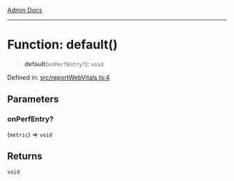 [Admin Docs](/)

***

# Function: default()

> **default**(`onPerfEntry?`): `void`

Defined in: [src/reportWebVitals.ts:4](https://github.com/PalisadoesFoundation/talawa-admin/blob/main/src/reportWebVitals.ts#L4)

## Parameters

### onPerfEntry?

(`metric`) => `void`

## Returns

`void`
